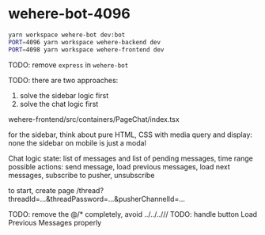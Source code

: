 # wehere-bot-4096

```sh
yarn workspace wehere-bot dev:bot
PORT=4096 yarn workspace wehere-backend dev
PORT=4098 yarn workspace wehere-frontend dev
```

TODO: remove `express` in `wehere-bot`

TODO: there are two approaches:

1. solve the sidebar logic first
2. solve the chat logic first

wehere-frontend/src/containers/PageChat/index.tsx

for the sidebar, think about pure HTML, CSS with media query and display: none
the sidebar on mobile is just a modal

Chat logic state: list of messages and list of pending messages, time range
possible actions: send message, load previous messages, load next messages, subscribe to pusher, unsubscribe

to start, create page /thread?threadId=...&threadPassword=...&pusherChannelId=...

TODO: remove the @/\* completely, avoid ../../..///
TODO: handle button Load Previous Messages properly
